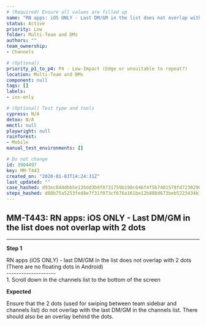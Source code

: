 ```yaml
---
# (Required) Ensure all values are filled up
name: "RN apps: iOS ONLY - Last DM/GM in the list does not overlap with 2 dots"
status: Active
priority: Low
folder: Multi-Team and DMs
authors: ""
team_ownership: 
- Channels

# (Optional)
priority_p1_to_p4: P4 - Low-Impact (Edge or unsuitable to repeat?)
location: Multi-Team and DMs
component: null
tags: []
labels: 
- ios-only

# (Optional) Test type and tools
cypress: N/A
detox: N/A
mmctl: null
playwright: null
rainforest: 
- Mobile
manual_test_environments: []

# Do not change
id: 3904497
key: MM-T443
created_on: "2020-01-03T14:24:31Z"
last_updated: ""
case_hashed: d93ec8d4dbb5e135dd3b9f8731759b198c646f4f5b7481578fd72382905c4a76f76497eefb0770166884da8523da429f
steps_hashed: d88b75a5253fed8e7f31f073cf676a161be12b888d673beb5223434b179de982a4a99c60b57b1e029fa11ddc42e36678
---
```


<!-- (Auto-generated) Based on frontmatter's "key" and "name" -->

## MM-T443: RN apps: iOS ONLY - Last DM/GM in the list does not overlap with 2 dots

---

**Step 1**

RN apps (iOS ONLY) - last DM/GM in the list does not overlap with 2 dots\
(There are no floating dots in Android)\
\--------------------\
1\. Scroll down in the channels list to the bottom of the screen

**Expected**

Ensure that the 2 dots (used for swiping between team sidebar and channels list) do not overlap with the last DM/GM in the channels list. There should also be an overlay behind the dots.
